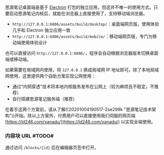思源笔记桌面端是基于 [Electron](https://www.electronjs.org) 打包的独立应用，但这并不唯一的使用方式。只要启动思源笔记内核后，就能在浏览器上直接使用了，支持移动端浏览器。

* `http://127.0.0.1:6806/assets/build/desktop/`：桌面端网页版，使用体验几乎和 Electron 独立应用一致
* `http://127.0.0.1:6806/assets/build/mobile/`：移动端网页版，专门为移动端使用体验设计

也可以直接访问 `http://127.0.0.1:6806/`，程序会自动根据浏览器版本切换桌面端或移动端。

如果需要在局域网内使用，将 `127.0.0.1` 换成局域网 IP 地址即可。除了本地局域网使用，这里提供两个自助方案实现公网使用：

* 通过“内网穿透”技术将本地内核服务发布在公网上（较为麻烦且不稳定，不推荐）
* 自行搭建思源笔记服务端（推荐）

在着手这两个方案前，请从了解((20201004190517-2se299k "思源笔记技术架构"))开始。除以上方案外，付费用户可以直接使用我们伺服的网页端 [https://ld246.com/xanadu/](https://ld246.com/xanadu/) 以实现全端使用。

### 内容块 URL #TODO#

通过访问 `/blocks/{id}` 后在编辑器页签中打开。
